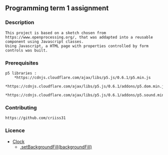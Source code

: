 ## Programming term 1 assignment

### Description
	This project is based on a sketch chosen from https://www.openprocessing.org/, that was addapted into a reusable component using Javascript classes.
	Using Javascript, a HTML page with properties controlled by form controls was built.  

### Prerequisites
	p5 libraries :
		*https://cdnjs.cloudflare.com/ajax/libs/p5.js/0.6.1/p5.min.js
		*https://cdnjs.cloudflare.com/ajax/libs/p5.js/0.6.1/addons/p5.dom.min.js
		*https://cdnjs.cloudflare.com/ajax/libs/p5.js/0.6.1/addons/p5.sound.min.js
	
### Contributing
	https://github.com/criiss31

### Licence

* [Clock](#Clock)
    * [.setBackgroundFill(backgroundFill)](#Clock+setBackgroundFill)


